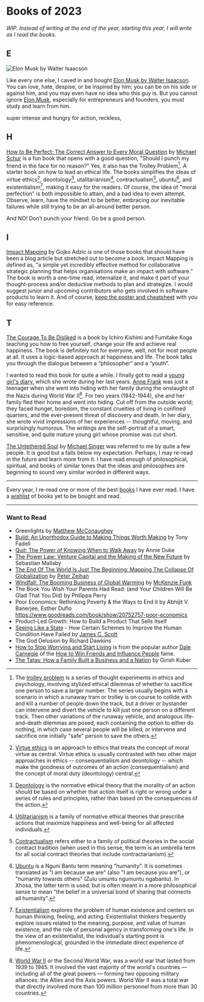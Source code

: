# Books of 2023

_WIP. Instead of writing at the end of the year, starting this year, I will write as I read the books._

## E

![Elon Musk by Walter Isaacson](https://cdn.oinam.com/img/books/elon-musk-by-walter-isaacson.jpg "Elon Musk by Walter Isaacson")

Like every one else, I caved in and bought [Elon Musk by Walter Isaacson](https://en.wikipedia.org/wiki/Elon_Musk_(Isaacson_book)). You can love, hate, despise, or be inspired by him; you can be on his side or against him, and you may even have no idea who this guy is. But you cannot ignore [Elon Musk](https://en.wikipedia.org/wiki/Elon_Musk), especially for entrepreneurs and founders, you must study and learn from him.

super intense and hungry for action, reckless, 

## H

[How to Be Perfect: The Correct Answer to Every Moral Question](https://www.simonandschuster.com/books/How-to-Be-Perfect/Michael-Schur/9781982159313) by [Michael Schur](https://en.wikipedia.org/wiki/Michael_Schur) is a fun book that opens with a good question, "Should I punch my friend in the face for no reason?" Yes, it also has the Trolley Problem[^trolley-problem]. A starter book on how to lead an ethical life. The books simplifies the ideas of virtue ethics[^virtue-ethics], deontology[^deontology], utalitarianism[^utalitarianism], contractualism[^contractualism], ubuntu[^ubuntu], and existentialism[^existentialism], making it easy for the readers. Of course, the idea of "moral perfection" is both impossible to attain, and a bad idea to even attempt. Observe, learn, have the mindset to be better, embracing our inevitable failures while still trying to be an all-around better person.

And NO! Don’t punch your friend. Go be a good person.

## I

[Impact Mapping](https://www.impactmapping.org/) by Gojko Adzic is one of those books that should have been a blog article but stretched out to become a book. Impact Mapping is defined as, “a simple yet incredibly effective method for collaborative strategic planning that helps organisations make an impact with software.” The book is worth a one-time read, internalize it, and make it part of your thought-process and/or deductive methods to plan and strategize. I would suggest junior and upcoming contributors who gets involved in software products to learn it. And of course, [keep the poster and cheatsheet](https://www.impactmapping.org/consultants.html) with you for easy reference.

## T

[The Courage To Be Disliked](https://www.amazon.com/Courage-Be-Disliked-Phenomenon-Happiness/dp/1501197274/) is a book by Ichiro Kishimi and Fumitake Koga teaching you how to free yourself, change your life and achieve real happiness. The book is definitely not for everyone, well, not for most people at all. It uses a logic-based approach at happiness and life. The book talks you through the dialogue between a “philosopher” and a “youth”.

I wanted to read this book for quite a while. I finally got to read a [young girl's diary](https://en.wikipedia.org/wiki/The_Diary_of_a_Young_Girl), which she wrote during her last years. [Anne Frank](https://en.wikipedia.org/wiki/Anne_Frank) was just a teenager when she went into hiding with her family during the onslaught of the Nazis during World War II[^WWII]. For two years (1942-1944), she and her family fled their home and went into hiding. Cut off from the outside world; they faced hunger, boredom, the constant cruelties of living in confined quarters, and the ever-present threat of discovery and death. In her diary, she wrote vivid impressions of her experiences -- thoughtful, moving, and surprisingly humorous. The writings are the self-portrait of a smart, sensitive, and quite mature young girl whose promise was cut short.

[The Untethered Soul](https://untetheredsoul.com) by [Michael Singer](https://en.wikipedia.org/wiki/Michael_Alan_Singer) was referred to me by quite a few people. It is good but a falls below my expectation. Perhaps, I may re-read in the future and learn more from it. I have read enough of philosophical, spiritual, and books of similar tones that the ideas and philosophies are beginning to sound very similar worded in different ways.


---

Every year, I re-read one or more of the best [books](/books/) I have ever read. I have a [wishlist](https://www.amazon.in/hz/wishlist/ls/26U9UE2WQ2WTI) of books yet to be bought and read.

---

### Want to Read

- Greenlights by [Matthew McConaughey](https://en.wikipedia.org/wiki/Matthew_McConaughey)
- [Build: An Unorthodox Guide to Making Things Worth Making](https://www.goodreads.com/book/show/59696349-build) by Tony Fadell
- [Quit: The Power of Knowing When to Walk Away](https://www.goodreads.com/book/show/60097435-quit) by Annie Duke
- [The Power Law: Venture Capital and the Making of the New Future](https://www.goodreads.com/book/show/59448800-the-power-law) by Sebastian Mallaby
- [The End Of The World Is Just The Beginning: Mapping The Collapse Of Globalization](https://en.wikipedia.org/wiki/The_End_of_the_World_is_just_the_Beginning) by [Peter Zeihan](https://en.wikipedia.org/wiki/Peter_Zeihan)
- [Windfall: The Booming Business of Global Warming](https://www.amazon.com/Windfall-Booming-Business-Global-Warming/dp/1594204012) by [McKenzie Funk](https://www.mckenziefunk.com)
- The Book You Wish Your Parents Had Read: (and Your Children Will Be Glad That You Did) by Philippa Perry
- Poor Economics: Rethinking Poverty & the Ways to End it by Abhijit V. Banerjee,  Esther Duflo https://www.goodreads.com/book/show/20752757-poor-economics
- Product-Led Growth: How to Build a Product That Sells Itself
- [Seeing Like a State](https://en.wikipedia.org/wiki/Seeing_Like_a_State) - How Certain Schemes to Improve the Human Condition Have Failed by [James C. Scott](https://en.wikipedia.org/wiki/James_C._Scott)
- The God Delusion by Richard Dawkins
- [How to Stop Worrying and Start Living](https://en.wikipedia.org/wiki/How_to_Stop_Worrying_and_Start_Living) is from the popular author [Dale Carnegie](https://en.wikipedia.org/wiki/Dale_Carnegie) of the [How to Win Friends and Influence People](https://en.wikipedia.org/wiki/How_to_Win_Friends_and_Influence_People) fame.
- [The Tatas: How a Family Built a Business and a Nation](https://www.goodreads.com/book/show/40041681-the-tatas) by Girish Kuber


[^trolley-problem]: The [trolley problem](https://en.wikipedia.org/wiki/Trolley_problem) is a series of thought experiments in ethics and psychology, involving stylized ethical dilemmas of whether to sacrifice one person to save a larger number. The series usually begins with a scenario in which a runaway tram or trolley is on course to collide with and kill a number of people down the track, but a driver or bystander can intervene and divert the vehicle to kill just one person on a different track. Then other variations of the runaway vehicle, and analogous life-and-death dilemmas are posed, each containing the option to either do nothing, in which case several people will be killed, or intervene and sacrifice one initially "safe" person to save the others.

[^virtue-ethics]: [Virtue ethics](https://en.wikipedia.org/wiki/Virtue_ethics) is an approach to ethics that treats the concept of moral virtue as central. Virtue ethics is usually contrasted with two other major approaches in ethics -- consequentialism and deontology -- which make the goodness of outcomes of an action (consequentialism) and the concept of moral duty (deontology) central.

[^deontology]: [Deontology](https://en.wikipedia.org/wiki/Deontology) is the normative ethical theory that the morality of an action should be based on whether that action itself is right or wrong under a series of rules and principles, rather than based on the consequences of the action.

[^utalitarianism]: [Utilitarianism](https://en.wikipedia.org/wiki/Utilitarianism) is a family of normative ethical theories that prescribe actions that maximize happiness and well-being for all affected individuals.

[^contractualism]: [Contractualism](https://en.wikipedia.org/wiki/Contractualism) refers either to a family of political theories in the social contract tradition (when used in this sense, the term is an umbrella term for all social contract theories that include contractarianism).

[^ubuntu]: [Ubuntu](https://en.wikipedia.org/wiki/Ubuntu_philosophy) is a Nguni Bantu term meaning "humanity". It is sometimes translated as "I am because we are" (also "I am because you are"), or "humanity towards others" (Zulu umuntu ngumuntu ngabantu). In Xhosa, the latter term is used, but is often meant in a more philosophical sense to mean "the belief in a universal bond of sharing that connects all humanity".

[^existentialism]: [Existentialism](https://en.wikipedia.org/wiki/Existentialism) explores the problem of human existence and centers on human thinking, feeling, and acting. Existentialist thinkers frequently explore issues related to the meaning, purpose, and value of human existence, and the role of personal agency in transforming one's life. In the view of an existentialist, the individual's starting point is phenomenological, grounded in the immediate direct experience of life.

[^WWII]: [World War II](https://en.wikipedia.org/wiki/World_War_II) or the Second World War, was a world war that lasted from 1939 to 1945. It involved the vast majority of the world's countries — including all of the great powers — forming two opposing military alliances: the Allies and the Axis powers. World War II was a total war that directly involved more than 100 million personnel from more than 30 countries.